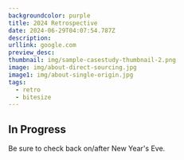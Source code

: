 ```yaml
---
backgroundcolor: purple
title: 2024 Retrospective
date: 2024-06-29T04:07:54.787Z
description: 
urllink: google.com
preview_desc: 
thumbnail: img/sample-casestudy-thumbnail-2.png
image: img/about-direct-sourcing.jpg
image1: img/about-single-origin.jpg
tags:
  - retro
  - bitesize
---
```


## In Progress
Be sure to check back on/after New Year's Eve.

